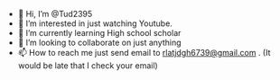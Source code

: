 - 👋 Hi, I’m @Tud2395
- 👀 I’m interested in just watching Youtube.
- 🌱 I’m currently learning High school scholar
- 💞️ I’m looking to collaborate on just anything
- 📫 How to reach me just send email to rlatjdgh6739@gmail.com . (It would be late that I check your email)

<!---
Tud2395/Tud2395 is a ✨ special ✨ repository because its `README.md` (this file) appears on your GitHub profile.
You can click the Preview link to take a look at your changes.
--->
